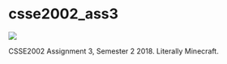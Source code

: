# csse2002_ass3
![](https://travis-ci.com/KentonLam/csse2002_ass3.svg?token=pdqC9o1DUuZ7S3CMhJvw&branch=master)

CSSE2002 Assignment 3, Semester 2 2018. Literally Minecraft.
